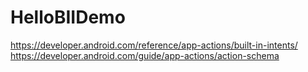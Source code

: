 # HelloBIIDemo

https://developer.android.com/reference/app-actions/built-in-intents/<br>
https://developer.android.com/guide/app-actions/action-schema<br>
